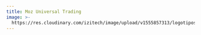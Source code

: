 ```yaml
---
title: Moz Universal Trading
image: >-
  https://res.cloudinary.com/izitech/image/upload/v1555857313/logotipos/MozTradingLogo.png
---
```



